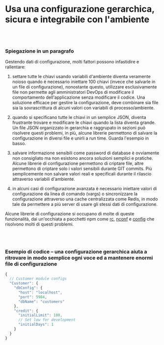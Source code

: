 # Usa una configurazione gerarchica, sicura e integrabile con l'ambiente

<br/><br/>

### Spiegazione in un paragrafo

Gestendo dati di configurazione, molti fattori possono infastidire e rallentare:

1. settare tutte le chiavi usando variabili d'ambiente diventa veramente noioso quando è necessario iniettare 100 chiavi (invece che salvarle in un file di configurazione), nonostante questo, utilizzare esclusivamente file non permette agli amministratori DevOps di modificare il comportamento dell'applicazione senza modificare il codice. Una soluzione efficace per gestire la configurazione, deve combinare sia file sia la sovrascrittura di alcuni valori con variabili di processo/ambiente.

2. quando si specificano tutte le chiavi in un semplice JSON, diventa frustrante trovare e modificare le chiavi quando la lista diventa grande. Un file JSON organizzato in gerarchia e raggrupato in sezioni può risolvere questi problemi, in più, alcune librerie permettono di salvare la configurazione in diversi file e unirli a run time. Guarda l'esempio in basso.

3. salvare informazione sensibili come password di database è ovviamente non consigliato ma non esistono ancora soluzioni semplici e pratiche. Alcune librerie di configurazione permettono di criptare file, altre permettono di criptare solo i valori sensibili durante GIT commits. Più semplicemente non salvare valori reali e specificali durante il rilascio attraverso variabili d'ambiente.

4. in alcuni casi di configurazione avanzata è necessario iniettare valori di configurazione da linea di comando (vargs) o sincronizzare la configurazione attraverso una cache centralizzata come Redis, in modo tale da permettere a più server di usare gli stessi dati di configurazione.

Alcune librerie di configurazione si occupano di molte di queste funzionalità, dai un'occhiata a pacchetti npm come [rc](https://www.npmjs.com/package/rc), [nconf](https://www.npmjs.com/package/nconf) e [config](https://www.npmjs.com/package/config) che risolvono molti di questi problemi.

<br/><br/>

### Esempio di codice – una configurazione gerarchica aiuta a ritrovare in modo semplice ogni voce ed a mantenere enormi file di configurazione

```js
{
  // Customer module configs 
  "Customer": {
    "dbConfig": {
      "host": "localhost",
      "port": 5984,
      "dbName": "customers"
    },
    "credit": {
      "initialLimit": 100,
      // Set low for development 
      "initialDays": 1
    }
  }
}
```

<br/><br/>
